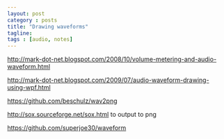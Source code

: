 ```yaml
---
layout: post
category : posts
title: "Drawing waveforms"
tagline:
tags : [audio, notes]
---
```


http://mark-dot-net.blogspot.com/2008/10/volume-metering-and-audio-waveform.html

http://mark-dot-net.blogspot.com/2009/07/audio-waveform-drawing-using-wpf.html

https://github.com/beschulz/wav2png

http://sox.sourceforge.net/sox.html to output to png

https://github.com/superjoe30/waveform
